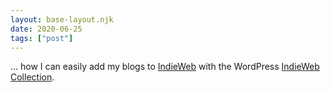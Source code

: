 ```yaml
---
layout: base-layout.njk
date: 2020-06-25
tags: ["post"]
---
```


... how I can easily add my blogs to [IndieWeb](https://indieweb.org/) with the WordPress [IndieWeb Collection](https://de.wordpress.org/plugins/indieweb/).
